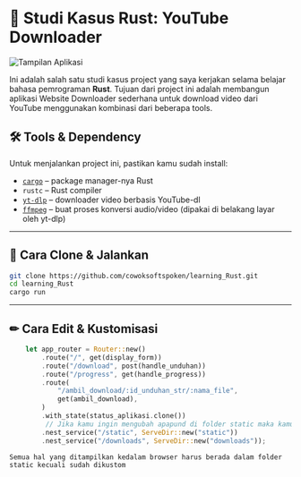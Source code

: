 # 🎯 Studi Kasus Rust: YouTube Downloader

![Tampilan Aplikasi](https://i.ibb.co/67b2Ndgs/Screenshot-20250804-124840-Chrome.jpg)

Ini adalah salah satu studi kasus project yang saya kerjakan selama belajar bahasa pemrograman **Rust**. Tujuan dari project ini adalah membangun aplikasi Website Downloader sederhana untuk download video dari YouTube menggunakan kombinasi dari beberapa tools.

## 🛠️ Tools & Dependency

Untuk menjalankan project ini, pastikan kamu sudah install:

- [`cargo`](https://doc.rust-lang.org/cargo/) – package manager-nya Rust
- `rustc` – Rust compiler
- [`yt-dlp`](https://github.com/yt-dlp/yt-dlp) – downloader video berbasis YouTube-dl
- [`ffmpeg`](https://ffmpeg.org/) – buat proses konversi audio/video (dipakai di belakang layar oleh yt-dlp)

---

## 🚀 Cara Clone & Jalankan

```bash
git clone https://github.com/cowoksoftspoken/learning_Rust.git
cd learning_Rust
cargo run
```
---

## ✏ Cara Edit & Kustomisasi
```Rust
    let app_router = Router::new()
        .route("/", get(display_form))
        .route("/download", post(handle_unduhan))
        .route("/progress", get(handle_progress))
        .route(
            "/ambil_download/:id_unduhan_str/:nama_file",
            get(ambil_download),
        )
        .with_state(status_aplikasi.clone())
         // Jika kamu ingin mengubah apapund di folder static maka kamu juga perlu mengubah bagian ini
        .nest_service("/static", ServeDir::new("static"))
        .nest_service("/downloads", ServeDir::new("downloads"));
```
```note
Semua hal yang ditampilkan kedalam browser harus berada dalam folder static kecuali sudah dikustom
```
